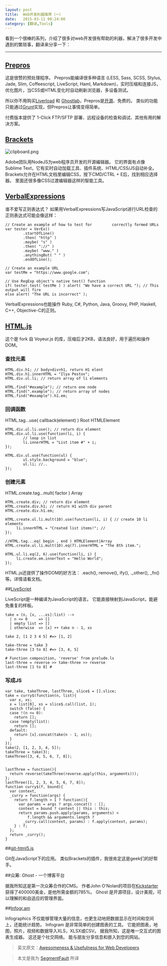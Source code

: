 ```yaml
---
layout: post
title:  Web开发利器推荐（一）
date:   2015-03-11 08:24:00
category: [翻译,Tools]
---
```


看到一个很棒的系列，介绍了很多对web开发很有帮助的利器，解决了很多开发中遇到的繁琐事，翻译来分享一下：

---

## [Prepros][1]

<!-- ![clipboard.png](http://segmentfault.com/img/bVk15L) -->

这是很赞的预处理程序。 Prepros能编译很多种语言 (LESS, Sass, SCSS, Stylus, Jade, Slim, Coffeescript, LiveScript, Haml, Markdown)，实时压缩和连接JS，优化图片，当CSS或HTML变化时自动刷新浏览器，多设备测试。

所以你不用购买[Liverload][2] 和 [Ghostlab][3]，Prepros是[开源][4]、免费的。 类似的功能只能通过[Grunt][5]实现，但Prepros让事情变得简单。

<!--more-->

付费版本提供了 1-Click FTP/SFTP 部署、远程设备的检查和调试、其他有用的解决方案。

## [Brackets][6]

![clipboard.png](http://segmentfault.com/img/bVk15M)

Adobe团队用NodeJS为web程序员开发的开源编辑器。 它的界面有点像 Sublime Text，它有实时自动加载工具、插件系统、HTML/CSS/JS自动补全。 Brackets允许在HTML文档里编辑CSS，按下CMD/CTRL + E后，找到相应选择器。 里面还很多像CSS过渡编辑器这样的智能工具。

## [VerbalExpressions][7]

谁不爱写正则表达式？ 如果用VerbalExpressions写JavaScript进行URL检查的正则表达式可能会像这样：

    // Create an example of how to test for         correctly formed URLs
    var tester = VerEx()
            .startOfLine()
            .then( "http" )
            .maybe( "s" )
            .then( "://" )
            .maybe( "www." )
            .anythingBut( " " )
            .endOfLine();

    // Create an example URL
    var testMe = "https://www.google.com";

    // Use RegExp object's native test() function
    if( tester.test( testMe ) ) alert( "We have a correct URL "); // This output will fire
    else alert( "The URL is incorrect" );

VerbalExpressions也能操作 Ruby, C#, Python, Java, Groovy, PHP, Haskell, C++, Objective-C的正则。

##  [HTML.js][8]

这个是 fork 自 Voyeur.js 的库，压缩后才2KB，语法良好，用于遍历和操作DOM。

### 查找元素

    HTML.div.h1; // body>div>h1, return H1 elent
    HTML.div.h1.innerHTML = "Ilya Pestov";
    HTML.div.ul.li; // return array of li elements

    HTML.find("#example"); // return one node
    HTML.find(".example"); // return array of nodes
    HTML.find("#example").h1.em;

### 回调函数

HTML.tag...use( callback(element) ) Root HTMLElement


    HTML.div.ul.li.use(); // return div element
    HTML.div.ul.li.use(function(li, i) {
            // loop in list
            li.innerHTML = "List item #" + i;
    });

    HTML.div.ul.use(function(ul) {
            ul.style.background = "blue";
            ul.li; //..
    });


### 创建元素

HTML.create.tag...mult( factor ) Array

    HTML.create.div; // return div element
    HTML.create.div.h1; // return H1 with div parent
    HTML.create.div.h1.em;

    HTML.create.ul.li.mult(10).use(function(li, i) { // create 10 li elements
         li.innerHTML = "Created list items!"; //
    });

    //HTML.tag...eq( begin , end ) HTMLElement|Array
    HTML.create.ul.li.mult(10).eq(7).innerHTML = "The 8th item.";

    HTML.ul.li.eq(2, 6).use(function(li, i) {
         li.create.em.innerText = "Hello World";
    });


 HTML.js还提供了操作DOM的好方法： .each(), remove(), ify(), ._other(), _fn()等。详情请看文档。

##[LiveScript][9]

LiveScript是一种编译为JavaScript的语言。 它能直接映射到JavaScript，能避免重复的样板。

    take = (n, [x, ...xs]:list) -->
      | n <= 0     => []
      | empty list => []
      | otherwise  => [x] ++ take n - 1, xs

    take 2, [1 2 3 4 5] #=> [1, 2]

    take-three = take 3
    take-three [3 to 8] #=> [3, 4, 5]

    # Function composition, 'reverse' from prelude.ls
    last-three = reverse >> take-three >> reverse
    last-three [1 to 8] #

### 写成JS


    var take, takeThree, lastThree, slice$ = [].slice;
    take = curry$(function(n, list){
      var x, xs;
      x = list[0], xs = slice$.call(list, 1);
      switch (false) {
      case !(n <= 0):
        return [];
      case !empty(list):
        return [];
      default:
        return [x].concat(take(n - 1, xs));
      }
    });
    take(2, [1, 2, 3, 4, 5]);
    takeThree = take(3);
    takeThree([3, 4, 5, 6, 7, 8]);


    lastThree = function(){
      return reverse(takeThree(reverse.apply(this, arguments)));
    };
    lastThree([1, 2, 3, 4, 5, 6, 7, 8]);
    function curry$(f, bound){
      var context,
      _curry = function(args) {
        return f.length > 1 ? function(){
          var params = args ? args.concat() : [];
          context = bound ? context || this : this;
          return params.push.apply(params, arguments) <
              f.length && arguments.length ?
            _curry.call(context, params) : f.apply(context, params);
        } : f;
      };
      return _curry();
    }


##[git-html5.js][10]

Git在JavaScript下的应用。 类似Brackets的插件，我很肯定这是geek们的好帮手。


##众筹: Ghost - 一个博客平台

据我所知这是第一次众筹合作的CMS。 作者John O'Nolan的项目在[Kickstarter][11]获得了400000美金，是他所需金额的785%。 Ghost 是开源项目，设计美观，可以理解的和自适应的管理界面。


##[Infogr.am][12]

Infographics 不仅能够管理大量的信息，也更生动地把数据显示在时间和空间上，还能统计趋势。 Infogram 是非常简单的创建图表的工具。 它能把图表，地图，照片，视频和数据导入XLS，XLSX或CSV。 据我所知，这是唯一交互式的图表生成器。 这还是个社交网络。 能与朋友分享信息和嵌入到您的网站。


> 英文原文：[Awesomeness & Usefulness for Web Developers][13]

> 本文是我为 [SegmentFault][14] 所译

  [1]: http://alphapixels.com/prepros/
  [2]: http://livereload.com/
  [3]: http://vanamco.com/ghostlab/
  [4]: https://github.com/Subash/Prepros
  [5]: http://gruntjs.com/
  [6]: http://brackets.io/
  [7]: https://github.com/VerbalExpressions/JSVerbalExpressions
  [8]: https://github.com/nbubna/HTML
  [9]: http://livescript.net/
  [10]: https://github.com/ryanackley/git-html5.js
  [11]: http://www.kickstarter.com/projects/johnonolan/ghost-just-a-blogging-platform
  [12]: https://infogr.am/
  [13]: http://ipestov.com/awesomeness-and-usefulness-for-web-developers/
  [14]: http://segmentfault.net/blog/news/1190000002590594


